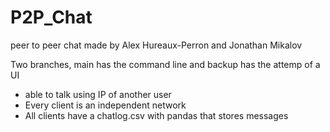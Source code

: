 # P2P_Chat
peer to peer chat made by Alex Hureaux-Perron and Jonathan Mikalov

Two branches, main has the command line and backup has the attemp of a UI

- able to talk using IP of another user
- Every client is an independent network 
- All clients have a chatlog.csv with pandas that    stores messages
